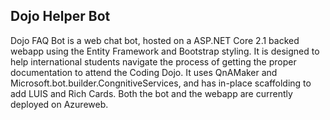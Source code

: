 ## Dojo Helper Bot

Dojo FAQ Bot is a web chat bot, hosted on a ASP.NET Core 2.1 backed webapp using the Entity Framework and Bootstrap styling. It is designed to help international students navigate the process of getting the proper documentation to attend the Coding Dojo. It uses QnAMaker and Microsoft.bot.builder.CongnitiveServices, and has in-place scaffolding to add LUIS and Rich Cards. Both the bot and the webapp are currently deployed on Azureweb.